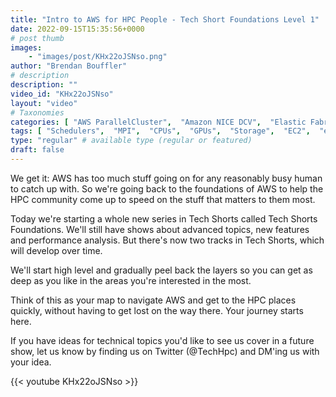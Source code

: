 ```yaml
---
title: "Intro to AWS for HPC People - Tech Short Foundations Level 1"
date: 2022-09-15T15:35:56+0000
# post thumb
images:
    - "images/post/KHx22oJSNso.png"
author: "Brendan Bouffler"
# description
description: ""
video_id: "KHx22oJSNso"
layout: "video"
# Taxonomies
categories: [ "AWS ParallelCluster",  "Amazon NICE DCV",  "Elastic Fabric Adapter",  "Life Sciences", ]
tags: [ "Schedulers",  "MPI",  "CPUs",  "GPUs",  "Storage",  "EC2",  "elastic fabric adapter",  "High Performance Computing",  "Lustre",  "autoscaling",  "technical computing",  "EFA",  "HPC",  "tightly-coupled",  "elastic",  "infiniband",  "DCV",  "cloud computing",  "vizualization",  "virtualization",  "ParallelCluster",  "bioinformatics",  "scientific computing",  "techshorts", ]
type: "regular" # available type (regular or featured)
draft: false
---
```


We get it: AWS has too much stuff going on for any reasonably busy human to catch up with. So we're going back to the foundations of AWS to help the HPC community come up to speed on the stuff that matters to them most.

Today we're starting a whole new series in Tech Shorts called Tech Shorts Foundations. We'll still have shows about advanced topics, new features and performance analysis. But there's now two tracks in Tech Shorts, which will develop over time.

We'll start high level and gradually peel back the layers so you can get as deep as you like in the areas you're interested in the most.

Think of this as your map to navigate AWS and get to the HPC places quickly, without having to get lost on the way there. Your journey starts here.

If you have ideas for technical topics you'd like to see us cover in a future show, let us know by finding us on Twitter (@TechHpc) and DM'ing us with your idea.

{{< youtube KHx22oJSNso >}}